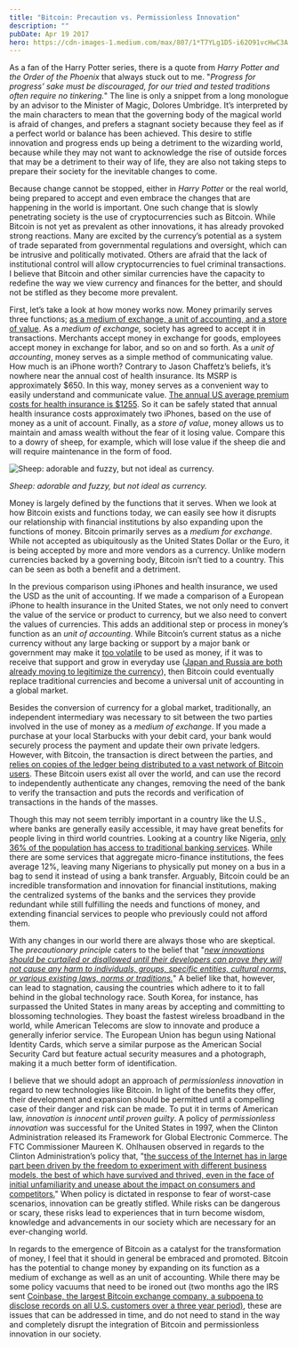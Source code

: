 ```yaml
---
title: "Bitcoin: Precaution vs. Permissionless Innovation"
description: ""
pubDate: Apr 19 2017
hero: https://cdn-images-1.medium.com/max/807/1*T7YLg1D5-i62O91vcHwC3A.jpeg
---
```


As a fan of the Harry Potter series, there is a quote from _Harry Potter and the Order of the Phoenix_ that always stuck out to me. "_Progress for progress’ sake must be discouraged, for our tried and tested traditions often require no tinkering._" The line is only a snippet from a long monologue by an advisor to the Minister of Magic, Dolores Umbridge. It’s interpreted by the main characters to mean that the governing body of the magical world is afraid of changes, and prefers a stagnant society because they feel as if a perfect world or balance has been achieved. This desire to stifle innovation and progress ends up being a detriment to the wizarding world, because while they may not want to acknowledge the rise of outside forces that may be a detriment to their way of life, they are also not taking steps to prepare their society for the inevitable changes to come.

Because change cannot be stopped, either in _Harry Potter_ or the real world, being prepared to accept and even embrace the changes that are happening in the world is important. One such change that is slowly penetrating society is the use of cryptocurrencies such as Bitcoin. While Bitcoin is not yet as prevalent as other innovations, it has already provoked strong reactions. Many are excited by the currency’s potential as a system of trade separated from governmental regulations and oversight, which can be intrusive and politically motivated. Others are afraid that the lack of institutional control will allow cryptocurrencies to fuel criminal transactions. I believe that Bitcoin and other similar currencies have the capacity to redefine the way we view currency and finances for the better, and should not be stifled as they become more prevalent.

First, let’s take a look at how money works now. Money primarily serves three functions; [as a medium of exchange, a unit of accounting, and a store of value](http://www.shmoop.com/money-banking/economic-definition.html). As a _medium of exchange,_ society has agreed to accept it in transactions. Merchants accept money in exchange for goods, employees accept money in exchange for labor, and so on and so forth. As a _unit of accounting_, money serves as a simple method of communicating value. How much is an iPhone worth? Contrary to Jason Chaffetz’s beliefs, it’s nowhere near the annual cost of health insurance. Its MSRP is approximately $650. In this way, money serves as a convenient way to easily understand and communicate value. [The annual US average premium costs for health insurance is $1255](http://www.ncsl.org/research/health/health-insurance-premiums.aspx). So it can be safely stated that annual health insurance costs approximately two iPhones, based on the use of money as a unit of account. Finally, as a _store of value_, money allows us to maintain and amass wealth without the fear of it losing value. Compare this to a dowry of sheep, for example, which will lose value if the sheep die and will require maintenance in the form of food.

![Sheep: adorable and fuzzy, but not ideal as currency.](https://cdn-images-1.medium.com/max/600/1*XSsejhl6tKSqvJmqRvXqKw.jpeg)<figcaption><em>Sheep: adorable and fuzzy, but not ideal as currency.</em></figcaption>

Money is largely defined by the functions that it serves. When we look at how Bitcoin exists and functions today, we can easily see how it disrupts our relationship with financial institutions by also expanding upon the functions of money. Bitcoin primarily serves as a _medium for exchange_. While not accepted as ubiquitously as the United States Dollar or the Euro, it is being accepted by more and more vendors as a currency. Unlike modern currencies backed by a governing body, Bitcoin isn’t tied to a country. This can be seen as both a benefit and a detriment.

In the previous comparison using iPhones and health insurance, we used the USD as the unit of accounting. If we made a comparison of a European iPhone to health insurance in the United States, we not only need to convert the value of the service or product to currency, but we also need to convert the values of currencies. This adds an additional step or process in money’s function as an _unit of accounting_. While Bitcoin’s current status as a niche currency without any large backing or support by a major bank or government may make it [too volatile](https://99bitcoins.com/price-chart-history/) to be used as money, if it was to receive that support and grow in everyday use ([Japan and Russia are both already moving to legitimize the currency](http://www.cnbc.com/2017/04/12/bitcoin-price-rises-japan-russia-regulation.html)), then Bitcoin could eventually replace traditional currencies and become a universal unit of accounting in a global market.

Besides the conversion of currency for a global market, traditionally, an independent intermediary was necessary to sit between the two parties involved in the use of money as a _medium of exchange_. If you made a purchase at your local Starbucks with your debit card, your bank would securely process the payment and update their own private ledgers. However, with Bitcoin, the transaction is direct between the parties, and [relies on copies of the ledger being distributed to a vast network of Bitcoin users](https://internationalbanker.com/banking/impact-bitcoin-central-banks/). These Bitcoin users exist all over the world, and can use the record to independently authenticate any changes, removing the need of the bank to verify the transaction and puts the records and verification of transactions in the hands of the masses.

Though this may not seem terribly important in a country like the U.S., where banks are generally easily accessible, it may have great benefits for people living in third world countries. Looking at a country like Nigeria, [only 36% of the population has access to traditional banking services](https://www.wired.com/2016/02/why-bitcoin-will-thrive-first-in-the-developing-world/). While there are some services that aggregate micro-finance institutions, the fees average 12%, leaving many Nigerians to physically put money on a bus in a bag to send it instead of using a bank transfer. Arguably, Bitcoin could be an incredible transformation and innovation for financial institutions, making the centralized systems of the banks and the services they provide redundant while still fulfilling the needs and functions of money, and extending financial services to people who previously could not afford them.

With any changes in our world there are always those who are skeptical. The _precautionary principle_ caters to the belief that "[_new innovations should be curtailed or disallowed until their developers can prove they will not cause any harm to individuals, groups, specific entities, cultural norms, or various existing laws, norms or traditions._](https://www.researchgate.net/publication/272156825_The_Connected_World_Examining_the_Internet_of_Things)" A belief like that, however, can lead to stagnation, causing the countries which adhere to it to fall behind in the global technology race. South Korea, for instance, has surpassed the United States in many areas by accepting and committing to blossoming technologies. They boast the fastest wireless broadband in the world, while American Telecoms are slow to innovate and produce a generally inferior service. The European Union has begun using National Identity Cards, which serve a similar purpose as the American Social Security Card but feature actual security measures and a photograph, making it a much better form of identification.

I believe that we should adopt an approach of _permissionless innovation_ in regard to new technologies like Bitcoin. In light of the benefits they offer, their development and expansion should be permitted until a compelling case of their danger and risk can be made. To put it in terms of American law, _innovation is innocent until proven guilty_. A policy of _permissionless innovation_ was successful for the United States in 1997, when the Clinton Administration released its Framework for Global Electronic Commerce. The FTC Commissioner Maureen K. Ohlhausen observed in regards to the Clinton Administration’s policy that, "[the success of the Internet has in large part been driven by the freedom to experiment with different business models, the best of which have survived and thrived, even in the face of initial unfamiliarity and unease about the impact on consumers and competitors.](https://www.ftc.gov/sites/default/files/documents/public_statements/remarks-commissioner-maureen-k.ohlhausen-ftc-internet-things-workshop/131119iotspeech.pdf)" When policy is dictated in response to fear of worst-case scenarios, innovation can be greatly stifled. While risks can be dangerous or scary, these risks lead to experiences that in turn become wisdom, knowledge and advancements in our society which are necessary for an ever-changing world.

In regards to the emergence of Bitcoin as a catalyst for the transformation of money, I feel that it should in general be embraced and promoted. Bitcoin has the potential to change money by expanding on its function as a medium of exchange as well as an unit of accounting. While there may be some policy vacuums that need to be ironed out (two months ago the IRS sent [Coinbase, the largest Bitcoin exchange company, a subpoena to disclose records on all U.S. customers over a three year period)](https://medium.com/@barmstrong/coinbase-and-the-irs-c4e2e386e0cf), these are issues that can be addressed in time, and do not need to stand in the way and completely disrupt the integration of Bitcoin and permissionless innovation in our society.